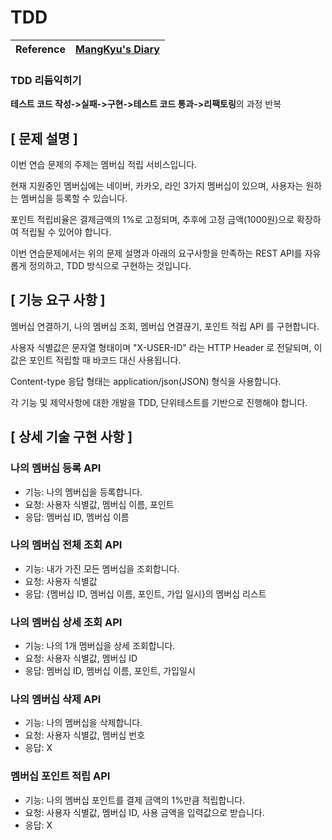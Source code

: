 # TDD


|Reference | [MangKyu's Diary](https://mangkyu.tistory.com/183) |
| --- | --- |

### TDD 리듬익히기

**테스트 코드 작성->실패->구현->테스트 코드 통과->리팩토링**의 과정 반복


## [ 문제 설명 ]
이번 연습 문제의 주제는 멤버십 적립 서비스입니다.

현재 지원중인 멤버십에는 네이버, 카카오, 라인 3가지 멤버십이 있으며, 사용자는 원하는 멤버십을 등록할 수 있습니다.

포인트 적립비율은 결제금액의 1%로 고정되며, 추후에 고정 금액(1000원)으로 확장하여 적립될 수 있어야 합니다.

이번 연습문제에서는 위의 문제 설명과 아래의 요구사항을 만족하는 REST API를 자유롭게 정의하고, TDD 방식으로 구현하는 것입니다.


## [ 기능 요구 사항 ]
멤버십 연결하기, 나의 멤버십 조회, 멤버십 연결끊기, 포인트 적립 API 를 구현합니다.

사용자 식별값은 문자열 형태이며 "X-USER-ID" 라는 HTTP Header 로 전달되며, 이 값은 포인트 적립할 때 바코드 대신 사용됩니다.

Content-type 응답 형태는 application/json(JSON) 형식을 사용합니다.

각 기능 및 제약사항에 대한 개발을 TDD, 단위테스트를 기반으로 진행해야 합니다.


## [ 상세 기술 구현 사항 ]
### 나의 멤버십 등록 API
- 기능: 나의 멤버십을 등록합니다.
- 요청: 사용자 식별값, 멤버십 이름, 포인트
- 응답: 멤버십 ID, 멤버십 이름
### 나의 멤버십 전체 조회 API
- 기능: 내가 가진 모든 멤버십을 조회합니다. 
- 요청: 사용자 식별값
- 응답: {멤버십 ID, 멤버십 이름, 포인트, 가입 일시}의 멤버십 리스트
### 나의 멤버십 상세 조회 API
- 기능: 나의 1개 멤버십을 상세 조회합니다.
- 요청: 사용자 식별값, 멤버십 ID
- 응답: 멤버십 ID, 멤버십 이름, 포인트, 가입일시
### 나의 멤버십 삭제 API
- 기능: 나의 멤버십을 삭제합니다.
- 요청: 사용자 식별값, 멤버십 번호
- 응답: X
### 멤버십 포인트 적립 API
- 기능: 나의 멤버십 포인트를 결제 금액의 1%만큼 적립합니다.
- 요청: 사용자 식별값, 멤버십 ID, 사용 금액을 입력값으로 받습니다.
- 응답: X
